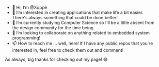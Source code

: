 - 👋 Hi, I’m @Xuppe
- 👀 I’m interested in creating applications that make life a bit easier. There's always something that could be done better!
- 🌱 I’m currently studying Computer Science so I'll be a little absent from the design community for the time being.
- 💞️ I’m looking to collaborate on anything related to embedded system programming!
- 📫 How to reach me ... well, here! If I have any public repos that you're interested in, feel free to check them out and comment!

As always, big thanks for checking out my page! 😄

<!---
Xuplesia/Xuplesia is a ✨ special ✨ repository because its `README.md` (this file) appears on your GitHub profile.
You can click the Preview link to take a look at your changes.
--->
